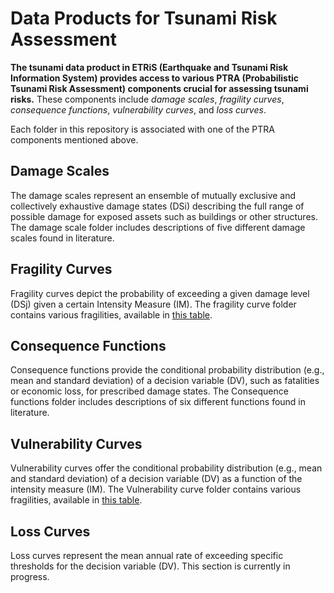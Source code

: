 # Data Products for Tsunami Risk Assessment

**The tsunami data product in ETRiS (Earthquake and Tsunami Risk Information System) provides access to various PTRA (Probabilistic Tsunami Risk Assessment) components crucial for assessing tsunami risks.**
These components include *damage scales*, *fragility curves*, *consequence functions*, *vulnerability curves*, and *loss curves*.

Each folder in this repository is associated with one of the PTRA components mentioned above.

## Damage Scales
The damage scales represent an ensemble of mutually exclusive and collectively exhaustive damage states (DSi) describing the full range of possible damage for exposed assets such as buildings or other structures. The damage scale folder includes descriptions of five different damage scales found in literature.

## Fragility Curves
Fragility curves depict the probability of exceeding a given damage level (DSj) given a certain Intensity Measure (IM). The fragility curve folder contains various fragilities, available in [this table](https://github.com/eurotsunamirisk/metadata/blob/main/etris_geodata_fragility.csv).

## Consequence Functions
Consequence functions provide the conditional probability distribution (e.g., mean and standard deviation) of a decision variable (DV), such as fatalities or economic loss, for prescribed damage states. The Consequence functions folder includes descriptions of six different functions found in literature.

## Vulnerability Curves
Vulnerability curves offer the conditional probability distribution (e.g., mean and standard deviation) of a decision variable (DV) as a function of the intensity measure (IM). The Vulnerability curve folder contains various fragilities, available in [this table](https://github.com/eurotsunamirisk/metadata/blob/main/etris_geodata_vulnerability.csv).

## Loss Curves
Loss curves represent the mean annual rate of exceeding specific thresholds for the decision variable (DV). This section is currently in progress.

